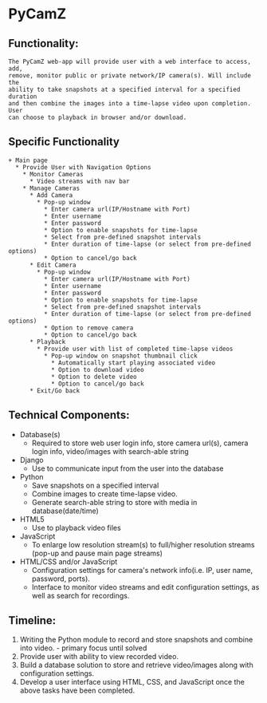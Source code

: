 # PyCamZ

## Functionality:
    The PyCamZ web-app will provide user with a web interface to access, add,
    remove, monitor public or private network/IP camera(s). Will include the
    ability to take snapshots at a specified interval for a specified duration
    and then combine the images into a time-lapse video upon completion. User
    can choose to playback in browser and/or download.

## Specific Functionality
    + Main page
      * Provide User with Navigation Options
        * Monitor Cameras
          * Video streams with nav bar
        * Manage Cameras
          * Add Camera
            * Pop-up window
              * Enter camera url(IP/Hostname with Port)
              * Enter username
              * Enter password
              * Option to enable snapshots for time-lapse
              * Select from pre-defined snapshot intervals
              * Enter duration of time-lapse (or select from pre-defined options)
              * Option to cancel/go back
          * Edit Camera
            * Pop-up window
              * Enter camera url(IP/Hostname with Port)
              * Enter username
              * Enter password
              * Option to enable snapshots for time-lapse
              * Select from pre-defined snapshot intervals
              * Enter duration of time-lapse (or select from pre-defined options)
              * Option to remove camera
              * Option to cancel/go back
          * Playback
            * Provide user with list of completed time-lapse videos
              * Pop-up window on snapshot thumbnail click
                * Automatically start playing associated video
                * Option to download video
                * Option to delete video
                * Option to cancel/go back
          * Exit/Go back

## Technical Components:
+ Database(s)
  * Required to store web user login info, store camera url(s), camera login info, video/images with search-able string
+ Django
  * Use to communicate input from the user into the database
+ Python
  * Save snapshots on a specified interval
  * Combine images to create time-lapse video.
  * Generate search-able string to store with media in database(date/time)
+ HTML5
  * Use to playback video files
+ JavaScript
  * To enlarge low resolution stream(s) to full/higher resolution streams (pop-up and pause main page streams)
+ HTML/CSS and/or JavaScript
  * Configuration settings for camera's network info(i.e. IP, user name, password, ports).
  * Interface to monitor video streams and edit configuration settings, as well as search for recordings.

## Timeline:
1. Writing the Python module to record and store snapshots and combine into video. - primary focus until solved
1. Provide user with ability to view recorded video.
1. Build a database solution to store and retrieve video/images along with configuration settings.
1. Develop a user interface using HTML, CSS, and JavaScript once the above tasks have been completed.
